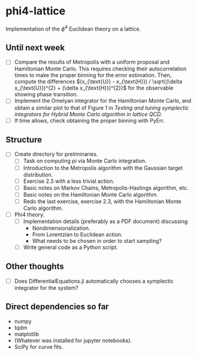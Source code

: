 # phi4-lattice

Implementation of the $\phi^{4}$ Euclidean theory on a lattice.

## Until next week

- [ ] Compare the results of Metropolis with a uniform proposal and Hamiltonian Monte Carlo.
This requires checking their autocorrelation times to make the proper binning for the error estimation.
Then, compute the differences $(x_{\text{U}} - x_{\text{H}}) / \sqrt{(\delta x_{\text{U}})^{2} + (\delta x_{\text{H}})^{2}}$ for the observable showing phase transition.
- [ ] Implement the Omelyan integrator for the Hamiltonian Monte Carlo, and obtain a similar plot to that of Figure 1 in _Testing and tuning symplectic integrators for Hybrid Monte Carlo algorithm in lattice QCD_.
- [ ] If time allows, check obtaining the proper binning with PyErr.

## Structure

- [ ] Create directory for preliminaries.
  - [ ] Task on computing pi via Monte Carlo integration.
  - [ ] Introduction to the Metropolis algorithm with the Gaussian target distribution.
  - [ ] Exercise 2.3 with a less trivial action.
  - [ ] Basic notes on Markov Chains, Metropolis-Hastings algorithm, etc.
  - [ ] Basic notes on the Hamiltonian Monte Carlo algorithm.
  - [ ] Redo the last exercise, exercise 2.3, with the Hamiltonian Monte Carlo algorithm.
- [ ] Phi4 theory.
  - [ ] Implementation details (preferably as a PDF document) discussing
    - Nondimensionalization.
    - From Lorentzian to Euclidean action.
    - What needs to be chosen in order to start sampling?
  - [ ] Write general code as a Python script.

## Other thoughts

- [ ] Does DifferentialEquations.jl automatically chooses a symplectic integrator for the system?

## Direct dependencies so far

* numpy
* tqdm
* matplotlib
* (Whatever was installed for jupyter notebooks).
* SciPy for curve fits.
